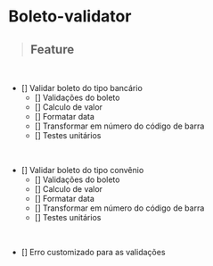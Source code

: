 # **Boleto-validator**

> ## Feature
<br />

- [] Validar boleto do tipo bancário
  - [] Validações do boleto  
  - [] Calculo de valor
  - [] Formatar data
  - [] Transformar em número do código de barra
  - [] Testes unitários

<br />

- []  Validar boleto do tipo convênio
  - [] Validações do boleto
  - [] Calculo de valor
  - [] Formatar data
  - [] Transformar em número do código de barra
  - [] Testes unitários

<br />

- [] Erro customizado para as validações


